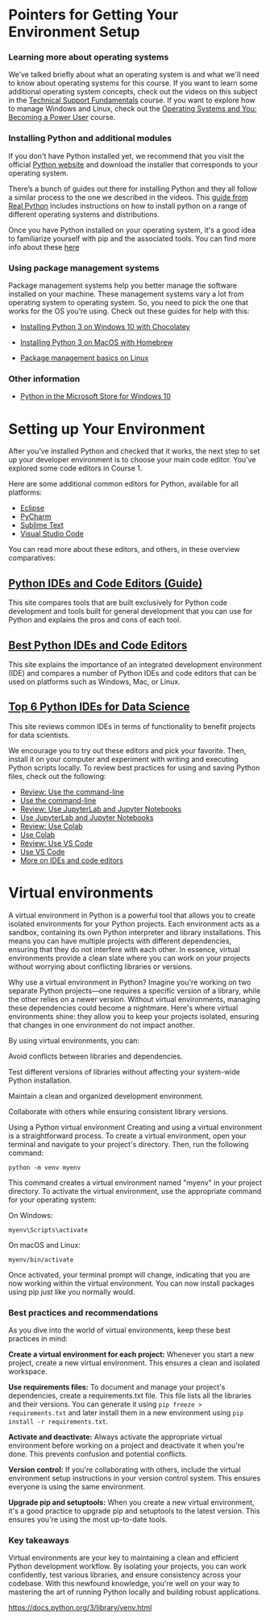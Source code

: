 # Pointers for Getting Your Environment Setup

### Learning more about operating systems

We’ve talked briefly about what an operating system is and what we'll need to know about operating systems for this course. If you want to learn some additional operating system concepts, check out the videos on this subject in the [Technical Support Fundamentals](https://www.coursera.org/learn/technical-support-fundamentals) course. If you want to explore how to manage Windows and Linux, check out the [Operating Systems and You: Becoming a Power User](https://www.coursera.org/learn/os-power-user) course.

### Installing Python and additional modules

If you don't have Python installed yet, we recommend that you visit the
official [Python website](http://www.python.org/) and download the installer that corresponds to your operating system.

There’s a bunch of guides out there for installing Python and they all follow a similar process to the one we described in the videos. This [guide from Real Python](https://realpython.com/installing-python/) includes instructions on how to install python on a range of different operating systems and distributions.

Once you have Python installed on your operating system, it's a good idea to familiarize yourself with pip and the associated tools. You can find more info about these [here](https://packaging.python.org/guides/installing-using-pip-and-virtual-environments/)

### Using package management systems

Package management systems help you better manage the software installed on your machine. These management systems vary a lot from operating system to operating system. So, you need to pick the one that works for the OS you’re using. Check out these guides for help with this:

- [Installing Python 3 on Windows 10 with Chocolatey](https://www.digitalocean.com/community/tutorials/how-to-install-python-3-and-set-up-a-local-programming-environment-on-windows-10)

- [Installing Python 3 on MacOS with Homebrew](https://programwithus.com/learn/python/install-python3-mac)

- [Package management basics on Linux](https://www.digitalocean.com/community/tutorials/package-management-basics-apt-yum-dnf-pkg)

### Other information

- [Python in the Microsoft Store for Windows 10](https://devblogs.microsoft.com/python/python-in-the-windows-10-may-2019-update/)

# Setting up Your Environment

After you’ve installed Python and checked that it works, the next step to set up your developer environment is to choose your main code editor. You’ve explored some code editors in Course 1.

Here are some additional common editors for Python, available for all platforms:

- [Eclipse](http://www.eclipse.org/)
- [PyCharm](https://www.jetbrains.com/pycharm/)
- [Sublime Text](http://www.sublimetext.com/)
- [Visual Studio Code](https://code.visualstudio.com/)

You can read more about these editors, and others, in these overview comparatives:

## [Python IDEs and Code Editors (Guide)](https://realpython.com/python-ides-code-editors-guide/#pycharm)

This site compares tools that are built exclusively for Python code development and tools built for general development that you can use for Python and explains the pros and cons of each tool.

## [Best Python IDEs and Code Editors](https://www.softwaretestinghelp.com/python-ide-code-editors/)

This site explains the importance of an integrated development environment (IDE) and compares a number of Python IDEs and code editors that can be used on platforms such as Windows, Mac, or Linux.

## [Top 6 Python IDEs for Data Science](https://www.datacamp.com/community/tutorials/data-science-python-ide)

This site reviews common IDEs in terms of functionality to benefit projects for data scientists.

We encourage you to try out these editors and pick your favorite. Then, install it on your computer and experiment with writing and executing Python scripts locally. To review best practices for using and saving Python files, check out the following:

- [Review: Use the command-line](https://www.coursera.org/learn/python-crash-course/supplement/vBqPl/review-use-the-command-line)
- [Use the command-line](https://www.coursera.org/learn/python-crash-course/lecture/Kz1Qr/use-the-command-line)
- [Review: Use JupyterLab and Jupyter Notebooks](https://www.coursera.org/learn/python-crash-course/supplement/C2ll0/review-use-jupyterlab-and-jupyter-notebooks)
- [Use JupyterLab and Jupyter Notebooks](https://www.coursera.org/learn/python-crash-course/lecture/e9iE9/use-jupyterlab-and-jupyter-notebooks)
- [Review: Use Colab](https://www.coursera.org/learn/python-crash-course/supplement/xgTqT/review-use-colab)
- [Use Colab](https://www.coursera.org/learn/python-crash-course/lecture/563SQ/use-colab)
- [Review: Use VS Code](https://www.coursera.org/learn/python-crash-course/supplement/gcQVZ/review-use-vs-code)
- [Use VS Code](https://www.coursera.org/learn/python-crash-course/lecture/DQhOO/use-vs-code)
- [More on IDEs and code editors](https://www.coursera.org/learn/python-crash-course/supplement/5KUxr/more-on-ides-and-code-editors)

# Virtual environments

A virtual environment in Python is a powerful tool that allows you to create isolated environments for your Python projects. Each environment acts as a sandbox, containing its own Python interpreter and library installations. This means you can have multiple projects with different dependencies, ensuring that they do not interfere with each other. In essence, virtual environments provide a clean slate where you can work on your projects without worrying about conflicting libraries or versions.

Why use a virtual environment in Python?
Imagine you're working on two separate Python projects—one requires a specific version of a library, while the other relies on a newer version. Without virtual environments, managing these dependencies could become a nightmare. Here's where virtual environments shine: they allow you to keep your projects isolated, ensuring that changes in one environment do not impact another.

By using virtual environments, you can:

Avoid conflicts between libraries and dependencies.

Test different versions of libraries without affecting your system-wide Python installation.

Maintain a clean and organized development environment.

Collaborate with others while ensuring consistent library versions.

Using a Python virtual environment
Creating and using a virtual environment is a straightforward process. To create a virtual environment, open your terminal and navigate to your project's directory. Then, run the following command:

`python -m venv myenv`

This command creates a virtual environment named "myenv" in your project directory. To activate the virtual environment, use the appropriate command for your operating system:

On Windows:

`myenv\Scripts\activate`

On macOS and Linux:

`myenv/bin/activate`

Once activated, your terminal prompt will change, indicating that you are now working within the virtual environment. You can now install packages using pip just like you normally would.

### Best practices and recommendations

As you dive into the world of virtual environments, keep these best practices in mind:

**Create a virtual environment for each project:** Whenever you start a new project, create a new virtual environment. This ensures a clean and isolated workspace.

**Use requirements files:** To document and manage your project's dependencies, create a requirements.txt file. This file lists all the libraries and their versions. You can generate it using `pip freeze > requirements.txt` and later install them in a new environment using `pip install -r requirements.txt`.

**Activate and deactivate:** Always activate the appropriate virtual environment before working on a project and deactivate it when you're done. This prevents confusion and potential conflicts.

**Version control:** If you're collaborating with others, include the virtual environment setup instructions in your version control system. This ensures everyone is using the same environment.

**Upgrade pip and setuptools:** When you create a new virtual environment, it's a good practice to upgrade pip and setuptools to the latest version. This ensures you're using the most up-to-date tools.

### Key takeaways

Virtual environments are your key to maintaining a clean and efficient Python development workflow. By isolating your projects, you can work confidently, test various libraries, and ensure consistency across your codebase. With this newfound knowledge, you're well on your way to mastering the art of running Python locally and building robust applications.

https://docs.python.org/3/library/venv.html
